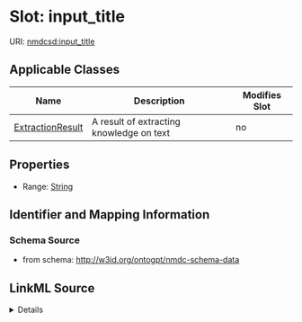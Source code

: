 

# Slot: input_title

URI: [nmdcsd:input_title](http://w3id.org/ontogpt/nmdc-schema-datainput_title)



<!-- no inheritance hierarchy -->





## Applicable Classes

| Name | Description | Modifies Slot |
| --- | --- | --- |
| [ExtractionResult](ExtractionResult.md) | A result of extracting knowledge on text |  no  |







## Properties

* Range: [String](String.md)





## Identifier and Mapping Information







### Schema Source


* from schema: http://w3id.org/ontogpt/nmdc-schema-data




## LinkML Source

<details>
```yaml
name: input_title
from_schema: http://w3id.org/ontogpt/nmdc-schema-data
rank: 1000
alias: input_title
owner: ExtractionResult
domain_of:
- ExtractionResult
range: string

```
</details>